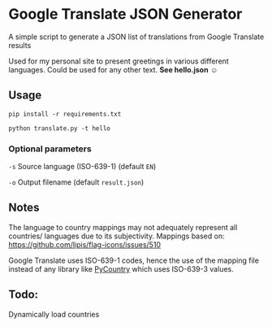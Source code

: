 # Google Translate JSON Generator

A simple script to generate a JSON list of translations from Google Translate results

Used for my personal site to present greetings in various different languages. Could be used for any other text. **See hello.json** ☺

## Usage

`pip install -r requirements.txt`

`python translate.py -t hello`

### Optional parameters
`-s` Source language (ISO-639-1) (default `EN`)

`-o` Output filename (default `result.json`)

## Notes

The language to country mappings may not adequately represent all countries/ languages due to its subjectivity. Mappings based on: https://github.com/lipis/flag-icons/issues/510

Google Translate uses ISO-639-1 codes, hence the use of the mapping file instead of any library like [PyCountry](https://pypi.org/project/pycountry/) which uses ISO-639-3 values.

## Todo:

Dynamically load countries